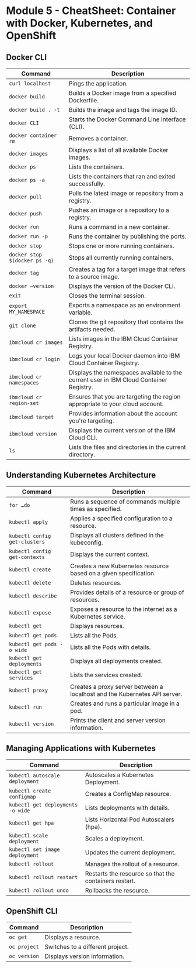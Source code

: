 # Module 5 - CheatSheet: Container with Docker, Kubernetes, and OpenShift

## Docker CLI  

| **Command**                   | **Description**                                                                        |
|-------------------------------|----------------------------------------------------------------------------------------|
| `curl localhost`              | Pings the application.                                                                 |
| `docker build`                | Builds a Docker image from a specified Dockerfile.                                     |
| `docker build . -t`           | Builds the image and tags the image ID.                                                |
| `docker CLI`                  | Starts the Docker Command Line Interface (CLI).                                        |
| `docker container rm`         | Removes a container.                                                                   |
| `docker images`               | Displays a list of all available Docker images.                                        |
| `docker ps`                   | Lists the containers.                                                                  |
| `docker ps -a`                | Lists the containers that ran and exited successfully.                                 |
| `docker pull`                 | Pulls the latest image or repository from a registry.                                  |
| `docker push`                 | Pushes an image or a repository to a registry.                                         |
| `docker run`                  | Runs a command in a new container.                                                     |
| `docker run -p`               | Runs the container by publishing the ports.                                            |
| `docker stop`                 | Stops one or more running containers.                                                  |
| `docker stop $(docker ps -q)` | Stops all currently running containers.                                                |
| `docker tag`                  | Creates a tag for a target image that refers to a source image.                        |
| `docker –version`             | Displays the version of the Docker CLI.                                                |
| `exit`                        | Closes the terminal session.                                                           |
| `export MY_NAMESPACE`         | Exports a namespace as an environment variable.                                        |
| `git clone`                   | Clones the git repository that contains the artifacts needed.                          |
| `ibmcloud cr images`          | Lists images in the IBM Cloud Container Registry.                                      |
| `ibmcloud cr login`           | Logs your local Docker daemon into IBM Cloud Container Registry.                       |
| `ibmcloud cr namespaces`      | Displays the namespaces available to the current user in IBM Cloud Container Registry. |
| `ibmcloud cr region-set`      | Ensures that you are targeting the region appropriate to your cloud account.           |
| `ibmcloud target`             | Provides information about the account you're targeting.                               |
| `ibmcloud version`            | Displays the current version of the IBM Cloud CLI.                                     |
| `ls`                          | Lists the files and directories in the current directory.                              |

## Understanding Kubernetes Architecture  

| **Command**                   | **Description**                                                           |
|-------------------------------|---------------------------------------------------------------------------|
| `for …do`                     | Runs a sequence of commands multiple times as specified.                  |
| `kubectl apply`               | Applies a specified configuration to a resource.                          |
| `kubectl config get-clusters` | Displays all clusters defined in the kubeconfig.                          |
| `kubectl config get-contexts` | Displays the current context.                                             |
| `kubectl create`              | Creates a new Kubernetes resource based on a given specification.         |
| `kubectl delete`              | Deletes resources.                                                        |
| `kubectl describe`            | Provides details of a resource or group of resources.                     |
| `kubectl expose`              | Exposes a resource to the internet as a Kubernetes service.               |
| `kubectl get`                 | Displays resources.                                                       |
| `kubectl get pods`            | Lists all the Pods.                                                       |
| `kubectl get pods -o wide`    | Lists all the Pods with details.                                          |
| `kubectl get deployments`     | Displays all deployments created.                                         |
| `kubectl get services`        | Lists the services created.                                               |
| `kubectl proxy`               | Creates a proxy server between a localhost and the Kubernetes API server. |
| `kubectl run`                 | Creates and runs a particular image in a pod.                             |
| `kubectl version`             | Prints the client and server version information.                         |

## Managing Applications with Kubernetes  

| **Command**                       | **Description**                                       |
|-----------------------------------|-------------------------------------------------------|
| `kubectl autoscale deployment`    | Autoscales a Kubernetes Deployment.                   |
| `kubectl create configmap`        | Creates a ConfigMap resource.                         |
| `kubectl get deployments -o wide` | Lists deployments with details.                       |
| `kubectl get hpa`                 | Lists Horizontal Pod Autoscalers (hpa).               |
| `kubectl scale deployment`        | Scales a deployment.                                  |
| `kubectl set image deployment`    | Updates the current deployment.                       |
| `kubectl rollout`                 | Manages the rollout of a resource.                    |
| `kubectl rollout restart`         | Restarts the resource so that the containers restart. |
| `kubectl rollout undo`            | Rollbacks the resource.                               |

## OpenShift CLI  

| **Command**  | **Description**                  |
|--------------|----------------------------------|
| `oc get`     | Displays a resource.             |
| `oc project` | Switches to a different project. |
| `oc version` | Displays version information.    |
